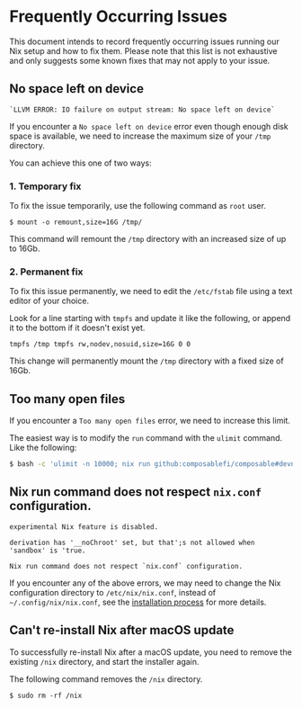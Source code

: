 # Frequently Occurring Issues

This document intends to record frequently occurring issues running our Nix setup and how to fix them.
Please note that this list is not exhaustive and only suggests some known fixes that may not apply to your issue.

## No space left on device

```
`LLVM ERROR: IO failure on output stream: No space left on device`
```

If you encounter a `No space left on device` error even though enough disk space is available,
we need to increase the maximum size of your `/tmp` directory.

You can achieve this one of two ways:

### 1. Temporary fix

To fix the issue temporarily, use the following command as `root` user.
```shell
$ mount -o remount,size=16G /tmp/
```

This command will remount the `/tmp` directory with an increased size of up to 16Gb.

### 2. Permanent fix

To fix this issue permanently, we need to edit the `/etc/fstab` file using a text editor of your choice.

Look for a line starting with `tmpfs` and update it like the following, 
or append it to the bottom if it doesn't exist yet.
```
tmpfs /tmp tmpfs rw,nodev,nosuid,size=16G 0 0
```
This change will permanently mount the `/tmp` directory with a fixed size of 16Gb.      

## Too many open files

If you encounter a `Too many open files` error, we need to increase this limit.

The easiest way is to modify the `run` command with the `ulimit` command. Like the following:
```sh
$ bash -c 'ulimit -n 10000; nix run github:composablefi/composable#devnet-dali`
```

## Nix run command does not respect `nix.conf` configuration.

```
experimental Nix feature is disabled. 
```
```
derivation has '__noChroot' set, but that';s not allowed when 'sandbox' is 'true.
``` 
```
Nix run command does not respect `nix.conf` configuration.
```

If you encounter any of the above errors, we may need to change the Nix configuration directory to `/etc/nix/nix.conf`,
instead of `~/.config/nix/nix.conf`, see the [installation process](./install.md) for more details.


## Can't re-install Nix after macOS update

To successfully re-install Nix after a macOS update, you need to remove the existing `/nix` directory,
and start the installer again.

The following command removes the `/nix` directory.
```shell
$ sudo rm -rf /nix 
```

